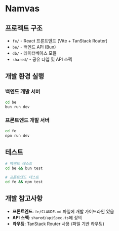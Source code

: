 # Namvas

## 프로젝트 구조

- `fe/` - React 프론트엔드 (Vite + TanStack Router)
- `be/` - 백엔드 API (Bun)
- `db/` - 데이터베이스 모듈
- `shared/` - 공유 타입 및 API 스펙

## 개발 환경 실행

### 백엔드 개발 서버
```bash
cd be
bun run dev
```

### 프론트엔드 개발 서버  
```bash
cd fe
npm run dev
```

## 테스트

```bash
# 백엔드 테스트
cd be && bun test

# 프론트엔드 테스트
cd fe && npm test
```

## 개발 참고사항

- **프론트엔드**: `fe/CLAUDE.md` 파일에 개발 가이드라인 있음
- **API 스펙**: `shared/apiSpec.ts`에 정의
- **라우팅**: TanStack Router 사용 (파일 기반 라우팅)